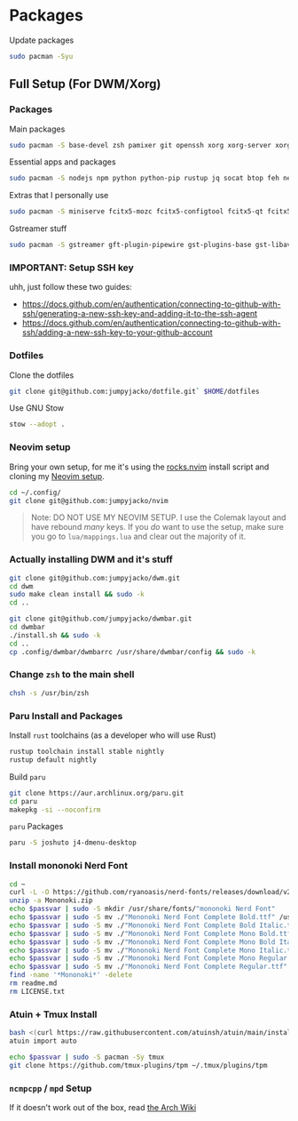 # Packages
Update packages
```sh
sudo pacman -Syu
```

## Full Setup (For DWM/Xorg)
### Packages
Main packages
```sh
sudo pacman -S base-devel zsh pamixer git openssh xorg xorg-server xorg-apps xorg-xinit dmenu dunst unzip
```

Essential apps and packages
```sh
sudo pacman -S nodejs npm python python-pip rustup jq socat btop feh neovim kitty eza bat zoxide zathura maim convert qt5ct adwaita-qt5
```

Extras that I personally use
```sh
sudo pacman -S miniserve fcitx5-mozc fcitx5-configtool fcitx5-qt fcitx5-gtk adobe-source-han-sans-jp-fonts perl-image-exiftool unrar highlight ncmpcpp mpd mpc
```

Gstreamer stuff
```sh
sudo pacman -S gstreamer gft-plugin-pipewire gst-plugins-base gst-libav gst-plugins-good gst-plugins-bad
```

### IMPORTANT: Setup SSH key
uhh, just follow these two guides:
- https://docs.github.com/en/authentication/connecting-to-github-with-ssh/generating-a-new-ssh-key-and-adding-it-to-the-ssh-agent
- https://docs.github.com/en/authentication/connecting-to-github-with-ssh/adding-a-new-ssh-key-to-your-github-account

### Dotfiles
Clone the dotfiles
```sh
git clone git@github.com:jumpyjacko/dotfile.git` $HOME/dotfiles
```

Use GNU Stow
```sh
stow --adopt .
```

### Neovim setup
Bring your own setup, for me it's using the [rocks.nvim](https://github.com/nvim-neorocks/rocks.nvim) install script and cloning my [Neovim setup](https://github.com/jumpyjacko/nvim).
```sh
cd ~/.config/
git clone git@github.com:jumpyjacko/nvim
```

> Note: DO NOT USE MY NEOVIM SETUP. I use the Colemak layout and have rebound *many* keys. If you *do* want to use the setup, make sure you go to `lua/mappings.lua` and clear out the majority of it.


### Actually installing DWM and it's stuff
```sh
git clone git@github.com:jumpyjacko/dwm.git
cd dwm
sudo make clean install && sudo -k
cd ..

git clone git@github.com/jumpyjacko/dwmbar.git
cd dwmbar
./install.sh && sudo -k
cd ..
cp .config/dwmbar/dwmbarrc /usr/share/dwmbar/config && sudo -k
```

### Change `zsh` to the main shell
```sh
chsh -s /usr/bin/zsh
```

### Paru Install and Packages
Install `rust` toolchains (as a developer who will use Rust)
```sh
rustup toolchain install stable nightly
rustup default nightly
```

Build `paru`
```sh
git clone https://aur.archlinux.org/paru.git
cd paru
makepkg -si --noconfirm
```

`paru` Packages
```sh
paru -S joshuto j4-dmenu-desktop
```

### Install mononoki Nerd Font
```sh
cd ~
curl -L -O https://github.com/ryanoasis/nerd-fonts/releases/download/v2.3.3/Mononoki.zip 
unzip -a Mononoki.zip
echo $passvar | sudo -S mkdir /usr/share/fonts/"mononoki Nerd Font"
echo $passvar | sudo -S mv ./"Mononoki Nerd Font Complete Bold.ttf" /usr/share/fonts/"mononoki Nerd Font"
echo $passvar | sudo -S mv ./"Mononoki Nerd Font Complete Bold Italic.ttf" /usr/share/fonts/"mononoki Nerd Font"
echo $passvar | sudo -S mv ./"Mononoki Nerd Font Complete Mono Bold.ttf" /usr/share/fonts/"mononoki Nerd Font"
echo $passvar | sudo -S mv ./"Mononoki Nerd Font Complete Mono Bold Italic.ttf" /usr/share/fonts/"mononoki Nerd Font"
echo $passvar | sudo -S mv ./"Mononoki Nerd Font Complete Mono Italic.ttf" /usr/share/fonts/"mononoki Nerd Font"
echo $passvar | sudo -S mv ./"Mononoki Nerd Font Complete Mono Regular.ttf" /usr/share/fonts/"mononoki Nerd Font"
echo $passvar | sudo -S mv ./"Mononoki Nerd Font Complete Regular.ttf" /usr/share/fonts/"mononoki Nerd Font"
find -name '*Mononoki*' -delete
rm readme.md
rm LICENSE.txt
```

### Atuin + Tmux Install
```sh
bash <(curl https://raw.githubusercontent.com/atuinsh/atuin/main/install.sh)
atuin import auto

echo $passvar | sudo -S pacman -Sy tmux
git clone https://github.com/tmux-plugins/tpm ~/.tmux/plugins/tpm
```

### `ncmpcpp` / `mpd` Setup
If it doesn't work out of the box, read [the Arch Wiki](https://wiki.archlinux.org/title/Music_Player_Daemon)
